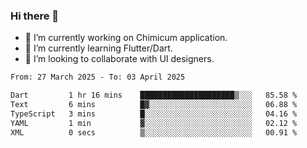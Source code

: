 ### Hi there 👋

<!--
**devcat37/devcat37** is a ✨ _special_ ✨ repository because its `README.md` (this file) appears on your GitHub profile.-->


- 🔭 I’m currently working on Chimicum application.
- 🌱 I’m currently learning Flutter/Dart.
- 👯 I’m looking to collaborate with UI designers.
<!-- - 🤔 I’m looking for help with ... -->

<!--START_SECTION:waka-->

```txt
From: 27 March 2025 - To: 03 April 2025

Dart         1 hr 16 mins    █████████████████████▒░░░   85.58 %
Text         6 mins          █▓░░░░░░░░░░░░░░░░░░░░░░░   06.88 %
TypeScript   3 mins          █░░░░░░░░░░░░░░░░░░░░░░░░   04.16 %
YAML         1 min           ▓░░░░░░░░░░░░░░░░░░░░░░░░   02.12 %
XML          0 secs          ▒░░░░░░░░░░░░░░░░░░░░░░░░   00.91 %
```

<!--END_SECTION:waka-->
